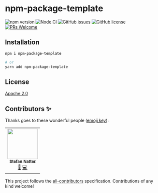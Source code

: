# npm-package-template

[![npm version](https://badge.fury.io/js/npm-package-template.svg)](https://www.npmjs.com/package/npm-package-template)
[![Node CI](https://github.com/natterstefan/npm-package-template/actions/workflows/ci.yml/badge.svg)](https://github.com/natterstefan/npm-package-template/actions/workflows/ci.yml)
[![GitHub issues](https://img.shields.io/github/issues/natterstefan/npm-package-template)](https://github.com/natterstefan/npm-package-template/issues)
[![GitHub license](https://img.shields.io/github/license/natterstefan/npm-package-template)](https://github.com/natterstefan/npm-package-template/blob/main/LICENSE)
[![PRs Welcome](https://img.shields.io/badge/PRs-welcome-brightgreen.svg?style=flat-square)](https://github.com/natterstefan/npm-package-template/issues/new/choose)

## Installation

```bash
npm i npm-package-template

# or
yarn add npm-package-template
```

## License

[Apache 2.0](./LICENSE)

## Contributors ✨

Thanks goes to these wonderful people
([emoji key](https://allcontributors.org/docs/en/emoji-key)):

<!-- ALL-CONTRIBUTORS-LIST:START - Do not remove or modify this section -->
<!-- prettier-ignore-start -->
<!-- markdownlint-disable -->
<table>
  <tr>
    <td align="center"><a href="https://natterstefan.me/"><img src="https://avatars.githubusercontent.com/u/1043668?v=4?s=100" width="100px;" alt=""/><br /><sub><b>Stefan Natter</b></sub></a><br /><a href="#ideas-natterstefan" title="Ideas, Planning, & Feedback">🤔</a> <a href="https://github.com/natterstefan/npm-package-template/commits?author=natterstefan" title="Code">💻</a></td>
  </tr>
</table>

<!-- markdownlint-restore -->
<!-- prettier-ignore-end -->

<!-- ALL-CONTRIBUTORS-LIST:END -->

This project follows the
[all-contributors](https://github.com/all-contributors/all-contributors)
specification. Contributions of any kind welcome!
